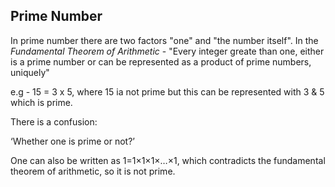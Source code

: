 ## Prime Number
In prime number there are two factors "one" and "the number itself".
In the *Fundamental Theorem of Arithmetic* - "Every integer greate than one, either is a prime number or can be represented as a product of prime numbers, uniquely"

e.g - 15 = 3 x 5, where 15 ia not prime but this can be represented with 3 & 5 which is prime.

There is a confusion:

‘Whether one is prime or not?’

One can also be written as 1=1×1×1×…×1, which contradicts the fundamental theorem of arithmetic, so it is not prime.
